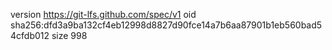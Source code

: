 version https://git-lfs.github.com/spec/v1
oid sha256:dfd3a9ba132cf4eb12998d8827d90fce14a7b6aa87901b1eb560bad54cfdb012
size 998
